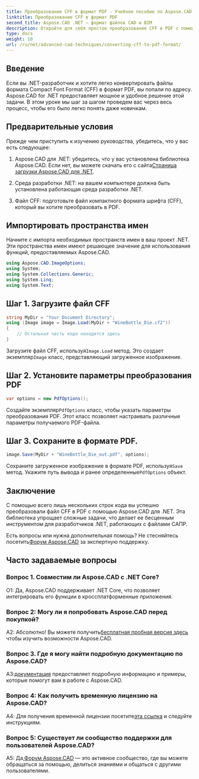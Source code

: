 ```yaml
---
title: Преобразование CFF в формат PDF - Учебное пособие по Aspose.CAD
linktitle: Преобразование CFF в формат PDF
second_title: Aspose.CAD .NET — формат файлов CAD и BIM
description: Откройте для себя простое преобразование CFF в PDF с помощью Aspose.CAD для .NET. Следуйте нашему пошаговому руководству.
type: docs
weight: 10
url: /ru/net/advanced-cad-techniques/converting-cff-to-pdf-format/
---
```

## Введение

Если вы .NET-разработчик и хотите легко конвертировать файлы формата Compact Font Format (CFF) в формат PDF, вы попали по адресу. Aspose.CAD for .NET предоставляет мощное и удобное решение этой задачи. В этом уроке мы шаг за шагом проведем вас через весь процесс, чтобы его было легко понять даже новичкам.

## Предварительные условия

Прежде чем приступить к изучению руководства, убедитесь, что у вас есть следующее:

1. Aspose.CAD для .NET: убедитесь, что у вас установлена библиотека Aspose.CAD. Если нет, вы можете скачать его с сайта[Страница загрузки Aspose.CAD для .NET](https://releases.aspose.com/cad/net/).

2. Среда разработки .NET: на вашем компьютере должна быть установлена работающая среда разработки .NET.

3. Файл CFF: подготовьте файл компактного формата шрифта (CFF), который вы хотите преобразовать в PDF.

## Импортировать пространства имен

Начните с импорта необходимых пространств имен в ваш проект .NET. Эти пространства имен имеют решающее значение для использования функций, предоставляемых Aspose.CAD.

```csharp
using Aspose.CAD.ImageOptions;
using System;
using System.Collections.Generic;
using System.Linq;
using System.Text;
```

## Шаг 1. Загрузите файл CFF

```csharp
string MyDir = "Your Document Directory";
using (Image image = Image.Load(MyDir + "WineBottle_Die.cf2"))
{
    // Остальная часть кода находится здесь
}
```

 Загрузите файл CFF, используя`Image.Load` метод. Это создает экземпляр`Image` класс, представляющий загруженное изображение.

## Шаг 2. Установите параметры преобразования PDF

```csharp
var options = new PdfOptions();
```

 Создайте экземпляр`PdfOptions` класс, чтобы указать параметры преобразования PDF. Этот класс позволяет настраивать различные параметры получаемого PDF-файла.

## Шаг 3. Сохраните в формате PDF.

```csharp
image.Save(MyDir + "WineBottle_Die_out.pdf", options);
```

 Сохраните загруженное изображение в формате PDF, используя`Save` метод. Укажите путь вывода и ранее определенные`PdfOptions` объект.

## Заключение

С помощью всего лишь нескольких строк кода вы успешно преобразовали файл CFF в PDF с помощью Aspose.CAD для .NET. Эта библиотека упрощает сложные задачи, что делает ее бесценным инструментом для разработчиков .NET, работающих с файлами САПР.

 Есть вопросы или нужна дополнительная помощь? Не стесняйтесь посетить[Форум Aspose.CAD](https://forum.aspose.com/c/cad/19) за экспертную поддержку.

## Часто задаваемые вопросы

### Вопрос 1. Совместим ли Aspose.CAD с .NET Core?

О1: Да, Aspose.CAD поддерживает .NET Core, что позволяет интегрировать его функции в кроссплатформенные приложения.

### Вопрос 2: Могу ли я попробовать Aspose.CAD перед покупкой?

 А2: Абсолютно! Вы можете получить[бесплатная пробная версия здесь](https://releases.aspose.com/) чтобы изучить возможности Aspose.CAD.

### Вопрос 3. Где я могу найти подробную документацию по Aspose.CAD?

 А3:[документация](https://reference.aspose.com/cad/net/) предоставляет подробную информацию и примеры, которые помогут вам в работе с Aspose.CAD.

### Вопрос 4: Как получить временную лицензию на Aspose.CAD?

 A4: Для получения временной лицензии посетите[эта ссылка](https://purchase.aspose.com/temporary-license/) и следуйте инструкциям.

### Вопрос 5: Существует ли сообщество поддержки для пользователей Aspose.CAD?

 А5: Да,[Форум Aspose.CAD](https://forum.aspose.com/c/cad/19) — это активное сообщество, где вы можете обращаться за помощью, делиться знаниями и общаться с другими пользователями.